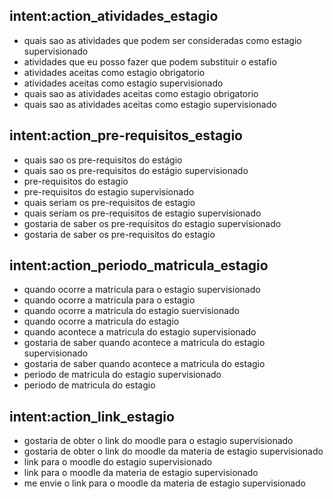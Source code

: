 ## intent:action_atividades_estagio
- quais sao as atividades que podem ser consideradas como estagio supervisionado
- atividades que eu posso fazer que podem substituir o estafio
- atividades aceitas como estagio obrigatorio
- atividades aceitas como estagio supervisionado
- quais sao as atividades aceitas como estagio obrigatorio
- quais sao as atividades aceitas como estagio supervisionado

## intent:action_pre-requisitos_estagio
- quais sao os pre-requisitos do estágio
- quais sao os pre-requisitos do estágio supervisionado
- pre-requisitos do estagio
- pre-requisitos do estagio supervisionado
- quais seriam os pre-requisitos de estagio
- quais seriam os pre-requisitos de estagio supervisionado
- gostaria de saber os pre-requisitos do estagio supervisionado
- gostaria de saber os pre-requisitos do estagio

## intent:action_periodo_matricula_estagio
- quando ocorre a matricula para o estagio supervisionado
- quando ocorre a matricula para o estagio
- quando ocorre a matricula do estagio suervisionado
- quando ocorre a matricula do estagio
- quando acontece a matricula do estagio supervisionado
- gostaria de saber quando acontece a matricula do estagio supervisionado
- gostaria de saber quando acontece a matricula do estagio
- periodo de matricula do estagio supervisionado
- periodo de matricula do estagio

## intent:action_link_estagio
- gostaria de obter o link do moodle para o estagio supervisionado
- gostaria de obter o link do moodle da materia de estagio supervisionado
- link para o moodle do estagio supervisionado
- link para o moodle da materia de estagio supervisionado
- me envie o link para o moodle da materia de estagio supervisionado